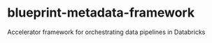 # blueprint-metadata-framework
Accelerator framework for orchestrating data pipelines in Databricks
